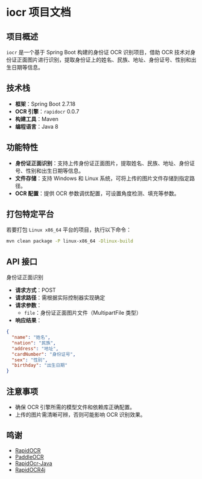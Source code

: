# iocr 项目文档

## 项目概述
`iocr` 是一个基于 Spring Boot 构建的身份证 OCR 识别项目，借助 OCR 技术对身份证正面图片进行识别，提取身份证上的姓名、民族、地址、身份证号、性别和出生日期等信息。

## 技术栈
- **框架**：Spring Boot 2.7.18
- **OCR 引擎**：`rapidocr` 0.0.7
- **构建工具**：Maven
- **编程语言**：Java 8

## 功能特性
- **身份证正面识别**：支持上传身份证正面图片，提取姓名、民族、地址、身份证号、性别和出生日期等信息。
- **文件存储**：支持 Windows 和 Linux 系统，可将上传的图片文件存储到指定路径。
- **OCR 配置**：提供 OCR 参数调优配置，可设置角度检测、填充等参数。

## 打包特定平台
若要打包 `Linux x86_64` 平台的项目，执行以下命令：
```bash
mvn clean package -P linux-x86_64 -Dlinux-build
```

## API 接口
身份证正面识别
- **请求方式**：POST
- **请求路径**：需根据实际控制器实现确定
- **请求参数**：
  - `file`：身份证正面图片文件（MultipartFile 类型）
- **响应结果**：
```json
{
  "name": "姓名",
  "nation": "民族",
  "address": "地址",
  "cardNumber": "身份证号",
  "sex": "性别",
  "birthday": "出生日期"
}
```

## 注意事项
- 确保 OCR 引擎所需的模型文件和依赖库正确配置。
- 上传的图片需清晰可辨，否则可能影响 OCR 识别效果。

## 鸣谢
- [RapidOCR](https://github.com/RapidAI/RapidOCR)
- [PaddleOCR](https://github.com/PaddlePaddle/PaddleOCR)
- [RapidOcr-Java](https://github.com/MyMonsterCat/RapidOcr-Java)
- [RapidOCR4j](https://github.com/hzkitty/RapidOCR4j)

